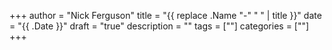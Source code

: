 +++
author = "Nick Ferguson"
title = "{{ replace .Name "-" " " | title }}"
date = "{{ .Date }}"
draft = "true"
description = ""
tags = [""]
categories = [""]
+++

